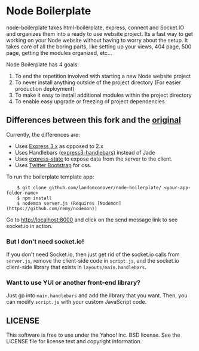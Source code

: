 Node Boilerplate
=================
node-boilerplate takes html-boilerplate, express, connect and Socket.IO and organizes them into a ready to use website project. Its a fast way to get working on your Node website without having to worry about the setup. It takes care of all the boring parts, like setting up your views, 404 page, 500 page, getting the modules organized, etc... 

Node Boilerplate has 4 goals:

1. To end the repetition involved with starting a new Node website project
2. To never install anything outside of the project directory (For easier production deployment)
3. To make it easy to install additional modules within the project directory
4. To enable easy upgrade or freezing of project dependencies  

Differences between this fork and the [original](https://github.com/robrighter/node-boilerplate)
----------------------------------------------

Currently, the differences are:

* Uses [Express 3.x](https://github.com/visionmedia/express/wiki/Migrating-from-2.x-to-3.x) as opposed to 2.x
* Uses Handlebars [(express3-handlebars)](https://github.com/ericf/express3-handlebars) instead of Jade
* Uses [express-state](https://github.com/yahoo/express-state) to expose data from the server to the client. 
* Uses [Twitter Bootstrap](https://github.com/twbs/bootstrap) for css. 

To run the boilerplate template app:

```shell
    $ git clone github.com/landonconover/node-boilerplate/ <your-app-folder-name>
    $ npm install
    $ nodemon server.js (Requires [Nodemon](https://github.com/remy/nodemon))
```

Go to [http://localhost:8000](http://localhost:8000) and click on the send message link to see socket.io in action.

### But I don't need socket.io!

If you don't need Socket.io, then just get rid of the socket.io calls from `server.js`, remove the client-side code in `script.js`, and the socket.io client-side library that exists in `layouts/main.handlebars`.

### Want to use YUI or another front-end library?

Just go into `main.handlebars` and add the library that you want. Then, you can modify `script.js` with your custom JavaScript code. 

LICENSE
-------
This software is free to use under the Yahoo! Inc. BSD license. See the LICENSE file for license text and copyright information.
